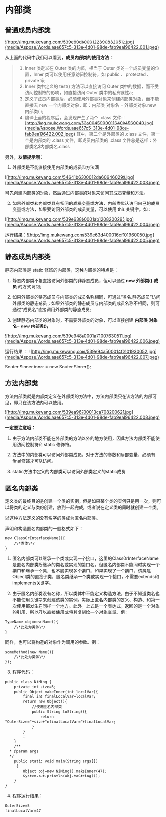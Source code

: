 # **内部类**
## **普通成员内部类**
![http://img.mukewang.com/539e60d80001223908320512.jpg](media/Aspose.Words.aae657c5-313e-4d01-98de-fab9ea196422.001.jpeg)

从上面的代码中我们可以看到，**成员内部类的使用方法**：

>1. Inner 类定义在 Outer 类的内部，相当于 Outer 类的一个成员变量的位置，Inner 类可以使用任意访问控制符，如 public 、 protected 、 private 等;
>2. Inner 类中定义的 test() 方法可以直接访问 Outer 类中的数据，而不受访问控制符的影响，如直接访问 Outer 类中的私有属性a;
>3. 定义了成员内部类后，必须使用外部类对象来创建内部类对象，而不能直接去 new 一个内部类对象，即：内部类 对象名 = 外部类对象.new 内部类( );
>4. 编译上面的程序后，会发现产生了两个 .class 文件:
>![http://img.mukewang.com/53a004590001164004560040.jpg](media/Aspose.Words.aae657c5-313e-4d01-98de-fab9ea196422.002.jpeg)
其中，第二个是外部类的 .class 文件，第一个是内部类的 .class 文件，即成员内部类的 .class 文件总是这样：外部类名$内部类名.class

另外，**友情提示哦：**

1. 外部类是不能直接使用内部类的成员和方法滴

![http://img.mukewang.com/54641b6300012da606460299.jpg](media/Aspose.Words.aae657c5-313e-4d01-98de-fab9ea196422.003.jpeg)

可先创建内部类的对象，然后通过内部类的对象来访问其成员变量和方法。

2. 如果外部类和内部类具有相同的成员变量或方法，内部类默认访问自己的成员变量或方法，如果要访问外部类的成员变量，可以使用 this 关键字。如：

![http://img.mukewang.com/539e638b0001ab1208200295.jpg](media/Aspose.Words.aae657c5-313e-4d01-98de-fab9ea196422.004.jpeg)

运行结果：![http://img.mukewang.com/539e63d400016cf101960050.jpg](media/Aspose.Words.aae657c5-313e-4d01-98de-fab9ea196422.005.jpeg)


## **静态成员内部类**
静态内部类是 static 修饰的内部类，这种内部类的特点是：

1. 静态内部类不能直接访问外部类的非静态成员，但可以通过 **new 外部类().成员** 的方式访问;

2. 如果外部类的静态成员与内部类的成员名称相同，可通过“类名.静态成员”访问外部类的静态成员；如果外部类的静态成员与内部类的成员名称不相同，则可通过“成员名”直接调用外部类的静态成员;

3. 创建静态内部类的对象时，不需要外部类的对象，可以直接创建 **内部类 对象名= new 内部类();**

![http://img.mukewang.com/539e948a0001a71007630511.jpg](media/Aspose.Words.aae657c5-313e-4d01-98de-fab9ea196422.006.jpeg)

运行结果 ： ![http://img.mukewang.com/539e94a500014f0101930052.jpg](media/Aspose.Words.aae657c5-313e-4d01-98de-fab9ea196422.007.jpeg)

Souter.Sinner inner = new Souter.Sinner();


## **方法内部类**
方法内部类就是内部类定义在外部类的方法中，方法内部类只在该方法的内部可见，即只在该方法内可以使用。

![http://img.mukewang.com/539ea96700013ca708200621.jpg](media/Aspose.Words.aae657c5-313e-4d01-98de-fab9ea196422.008.jpeg)

**一定要注意哦：**

1. 由于方法内部类不能在外部类的方法以外的地方使用，因此方法内部类不能使用访问控制符和 static 修饰符。

2. 方法中的内部类可以访问外部类成员。对于方法的参数和局部变量，必须有final修饰才可以访问。

3. static方法中定义的内部类可以访问外部类定义的static成员



## **匿名内部类**
定义类的最终目的是创建一个类的实例，但是如果某个类的实例只是用一次，则可以将类的定义与类的创建，放到一起完成，或者说在定义类的同时就创建一个类。

以这种方法定义的没有名字的类成为匿名内部类。

声明和构造匿名内部类的一般格式如下：
```
new ClassOrInterfaceName(){
    /\*类体\*/ 
}
```
1. 匿名内部类可以继承一个类或实现一个接口，这里的ClassOrInterfaceName是匿名内部类所继承的类名或实现的接口名。但匿名内部类不能同时实现一个接口和继承一个类，也不能实现多个接口。如果实现了一个接口，该类是Object类的直接子类，匿名类继承一个类或实现一个接口，不需要extends和implements关键字。



2. 由于匿名内部类没有名称，所以类体中不能定义构造方法，由于不知道类名也不能使用关键字来创建该类的实例。实际上匿名内部类的定义、构造、和第一次使用都发生在同样一个地方。此外，上式是一个表达式，返回的是一个对象的引用，所以可以直接使用或将其复制给一个对象变量。例：
```
TypeName obj=new Name(){
    /\*此处为类体\*/
}
```
同样，也可以将构造的对象作为调用的参数。例：
```
someMethod(new Name(){
    /\*此处为类体\*/  
});
```
3. 程序代码：
```
public class NiMing {
	private int size=5;
	public Object makeInner(int localVar){
		final int finalLocalVar=localVar;
		return new Object(){
			//使用匿名内部类
			public String toString(){
				return "OuterSize="+size+"nfinalLocalVar="+finalLocalVar;
			}
		}
		;
	}
	/**
  * @param args
  */
	public static void main(String args[])
	 {
		Object obj=new NiMing().makeInner(47);
		System.out.println(obj.toString());
	}
}
```
4. 程序运行结果：
```
OuterSize=5
finalLocalVar=47
```

